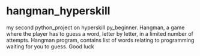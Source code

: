 # hangman_hyperskill
my second python_project on hyperskill py_beginner. Hangman, a game where the player has to guess a word, letter by letter, in a limited number of attempts. Hangman program, contains list of words relating to programming waiting for you to guess. Good luck 

